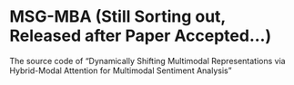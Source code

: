 # MSG-MBA (Still Sorting out, Released after Paper Accepted...)
The source code of “Dynamically Shifting Multimodal Representations via Hybrid-Modal Attention for Multimodal Sentiment Analysis”

